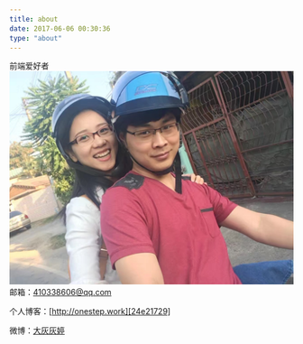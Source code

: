 ```yaml
---
title: about
date: 2017-06-06 00:30:36
type: "about"
---
```

前端爱好者
![](index/img.jpg)
邮箱：410338606@qq.com

个人博客：[http://onestep.work][24e21729]

  [24e21729]: http：//onestep.work "blog"
微博：[大灰灰婷][f63195e3]

  [f63195e3]: http://weibo.com/2607161135/profile?rightmod=1&wvr=6&mod=personnumber "weibo"
